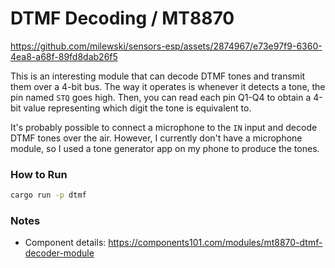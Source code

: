 # DTMF Decoding / MT8870

https://github.com/milewski/sensors-esp/assets/2874967/e73e97f9-6360-4ea8-a68f-89fd8dab26f5

This is an interesting module that can decode DTMF tones and transmit them over a 4-bit bus. The way it operates is whenever it detects a tone, the pin named `STQ` goes high. Then, you can read each pin Q1-Q4 to obtain a 4-bit value representing which digit the tone is equivalent to.

It's probably possible to connect a microphone to the `IN` input and decode DTMF tones over the air. However, I currently don't have a microphone module, so I used a tone generator app on my phone to produce the tones.

### How to Run

```bash
cargo run -p dtmf
```

### Notes

- Component details: https://components101.com/modules/mt8870-dtmf-decoder-module